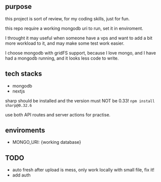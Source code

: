 ## purpose

this project is sort of review, for my coding skills, just for fun.

this repo require a working mongodb uri to run, set it in enviroment.

I throught it may useful when someone have a vps and want to add a bit more
workload to it, and may make some test work easier.

I choose mongodb with gridFS support, because I love mongo, and I have had a mongodb running, and it looks less code to write.

## tech stacks

 - mongodb
 - nextjs

sharp should be installed and the version must NOT be 0.33! `npm install sharp@0.32.6`

use both API routes and server actions for practise.

## enviroments

 - MONGO_URI: {working database}


## TODO

 - auto fresh after upload is mess, only work locally with small file, fix it!
 - add auth